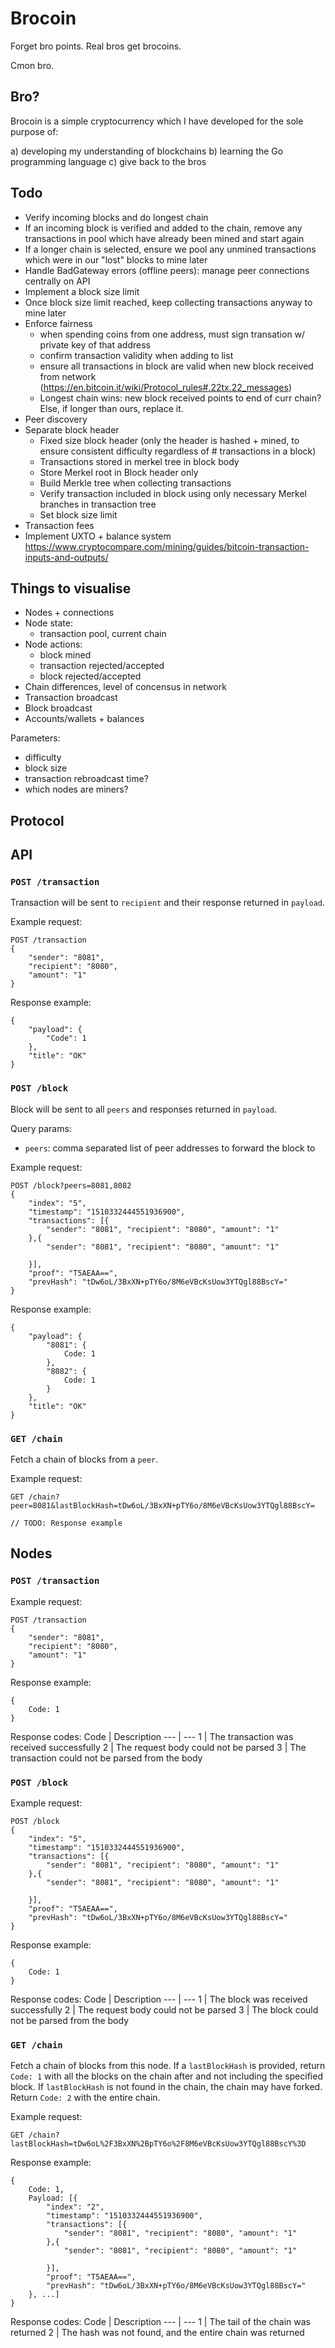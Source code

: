 # Brocoin

Forget bro points. Real bros get brocoins.

Cmon bro.

## Bro?

Brocoin is a simple cryptocurrency which I have developed for the sole purpose of:

a) developing my understanding of blockchains
b) learning the Go programming language
c) give back to the bros

## Todo

- Verify incoming blocks and do longest chain
- If an incoming block is verified and added to the chain, remove any transactions in pool which have already been mined and start again
- If a longer chain is selected, ensure we pool any unmined transactions which were in our "lost" blocks to mine later
- Handle BadGateway errors (offline peers): manage peer connections centrally on API
- Implement a block size limit
- Once block size limit reached, keep collecting transactions anyway to mine later
- Enforce fairness
   - when spending coins from one address, must sign transation w/ private key of that address
   - confirm transaction validity when adding to list
   - ensure all transactions in block are valid when new block received from network (https://en.bitcoin.it/wiki/Protocol_rules#.22tx.22_messages)
   - Longest chain wins: new block received points to end of curr chain? Else, if longer than ours, replace it.
- Peer discovery
- Separate block header
   - Fixed size block header (only the header is hashed + mined, to ensure consistent difficulty regardless of # transactions in a block)
   - Transactions stored in merkel tree in block body
   - Store Merkel root in Block header only 
   - Build Merkle tree when collecting transactions
   - Verify transaction included in block using only necessary Merkel branches in transaction tree
   - Set block size limit
- Transaction fees
- Implement UXTO + balance system https://www.cryptocompare.com/mining/guides/bitcoin-transaction-inputs-and-outputs/

## Things to visualise

- Nodes + connections
- Node state:
    - transaction pool, current chain
- Node actions:
    - block mined
    - transaction rejected/accepted
    - block rejected/accepted
- Chain differences, level of concensus in network
- Transaction broadcast
- Block broadcast
- Accounts/wallets + balances

Parameters:
- difficulty
- block size
- transaction rebroadcast time?
- which nodes are miners? 


## Protocol

## API

### `POST /transaction`

Transaction will be sent to `recipient` and their response returned in `payload`.

Example request:

```
POST /transaction
{
	"sender": "8081",
	"recipient": "8080",
	"amount": "1"
}
```

Response example:

```
{
    "payload": {
        "Code": 1
    },
    "title": "OK"
}
```

### `POST /block`

Block will be sent to all `peers` and responses returned in `payload`.

Query params:

- `peers`: comma separated list of peer addresses to forward the block to

Example request:

```
POST /block?peers=8081,8082
{
	"index": "5",
	"timestamp": "1510332444551936900",
	"transactions": [{
		"sender": "8081", "recipient": "8080", "amount": "1"
	},{
    	"sender": "8081", "recipient": "8080", "amount": "1"
		
	}],
	"proof": "T5AEAA==",
	"prevHash": "tDw6oL/3BxXN+pTY6o/8M6eVBcKsUow3YTQgl88BscY="
}
```

Response example:

```
{
    "payload": {
        "8081": {
            Code: 1
        },
        "8082": {
            Code: 1
        }
    },
    "title": "OK"
}
```

### `GET /chain`

Fetch a chain of blocks from a `peer`.

Example request:

```
GET /chain?peer=8081&lastBlockHash=tDw6oL/3BxXN+pTY6o/8M6eVBcKsUow3YTQgl88BscY=
```

`// TODO: Response example`


## Nodes

### `POST /transaction`
Example request:

```
POST /transaction
{
	"sender": "8081",
	"recipient": "8080",
	"amount": "1"
}
```

Response example:
```
{
    Code: 1
}
```

Response codes:
Code | Description
--- | ---
1 | The transaction was received successfully
2 | The request body could not be parsed
3 | The transaction could not be parsed from the body

### `POST /block`
Example request:

```
POST /block
{
	"index": "5",
	"timestamp": "1510332444551936900",
	"transactions": [{
		"sender": "8081", "recipient": "8080", "amount": "1"
	},{
    	"sender": "8081", "recipient": "8080", "amount": "1"
		
	}],
	"proof": "T5AEAA==",
	"prevHash": "tDw6oL/3BxXN+pTY6o/8M6eVBcKsUow3YTQgl88BscY="
}
```

Response example:
```
{
    Code: 1
}
```

Response codes:
Code | Description
--- | ---
1 | The block was received successfully
2 | The request body could not be parsed
3 | The block could not be parsed from the body

### `GET /chain`

Fetch a chain of blocks from this node. If a `lastBlockHash` is provided, return `Code: 1` with all the blocks on the chain after and not including the specified block.
If `lastBlockHash` is not found in the chain, the chain may have forked. Return `Code: 2` with the entire chain.

Example request:

```
GET /chain?lastBlockHash=tDw6oL%2F3BxXN%2BpTY6o%2F8M6eVBcKsUow3YTQgl88BscY%3D
```

Response example:
```
{
    Code: 1,
    Payload: [{
        "index": "2",
        "timestamp": "1510332444551936900",
        "transactions": [{
            "sender": "8081", "recipient": "8080", "amount": "1"
        },{
            "sender": "8081", "recipient": "8080", "amount": "1"
            
        }],
        "proof": "T5AEAA==",
        "prevHash": "tDw6oL/3BxXN+pTY6o/8M6eVBcKsUow3YTQgl88BscY="
    }, ...]
}
```

Response codes:
Code | Description
--- | ---
1 | The tail of the chain was returned
2 | The hash was not found, and the entire chain was returned
